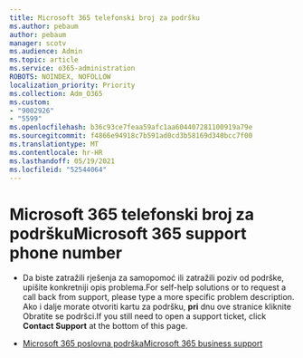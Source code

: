 ```yaml
---
title: Microsoft 365 telefonski broj za podršku
ms.author: pebaum
author: pebaum
manager: scotv
ms.audience: Admin
ms.topic: article
ms.service: o365-administration
ROBOTS: NOINDEX, NOFOLLOW
localization_priority: Priority
ms.collection: Adm_O365
ms.custom:
- "9002926"
- "5599"
ms.openlocfilehash: b36c93ce7feaa59afc1aa604407281100919a79e
ms.sourcegitcommit: f4866e94918c7b591ad0cd3b58169d340bcc7f00
ms.translationtype: MT
ms.contentlocale: hr-HR
ms.lasthandoff: 05/19/2021
ms.locfileid: "52544064"
---
```

# <a name="microsoft-365-support-phone-number"></a><span data-ttu-id="cba25-102">Microsoft 365 telefonski broj za podršku</span><span class="sxs-lookup"><span data-stu-id="cba25-102">Microsoft 365 support phone number</span></span>

- <span data-ttu-id="cba25-103">Da biste zatražili rješenja za samopomoć ili zatražili poziv od podrške, upišite konkretniji opis problema.</span><span class="sxs-lookup"><span data-stu-id="cba25-103">For self-help solutions or to request a call back from support, please type a more specific problem description.</span></span>  <span data-ttu-id="cba25-104">Ako i dalje morate otvoriti kartu za podršku, **pri** dnu ove stranice kliknite Obratite se podršci.</span><span class="sxs-lookup"><span data-stu-id="cba25-104">If you still need to open a support ticket, click **Contact Support** at the bottom of this page.</span></span>

- [<span data-ttu-id="cba25-105">Microsoft 365 poslovna podrška</span><span class="sxs-lookup"><span data-stu-id="cba25-105">Microsoft 365 business support</span></span>](https://go.microsoft.com/fwlink/p/?linkid=518322)

